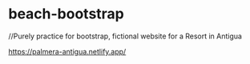 # beach-bootstrap
//Purely practice for bootstrap, fictional website for a Resort in Antigua

https://palmera-antigua.netlify.app/

